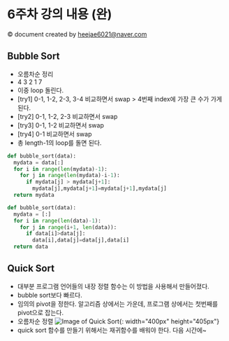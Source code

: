 # 6주차 강의 내용 (완)
&copy; document created by heejae6021@naver.com

## Bubble Sort

- 오름차순 정리
- 4 3 2 1 7
- 이중 loop 돌린다.
- [try1] 0-1, 1-2, 2-3, 3-4 비교하면서 swap > 4번째 index에 가장 큰 수가 가게 된다.
- [try2] 0-1, 1-2, 2-3 비교하면서 swap
- [try3] 0-1, 1-2 비교하면서 swap
- [try4] 0-1 비교하면서 swap
- 총 length-1의 loop를 돌면 된다.
```python
def bubble_sort(data):
  mydata = data[:]
  for i in range(len(mydata)-1):
    for j in range(len(mydata)-i-1):
      if mydata[j] > mydata[j+1]:
        mydata[j],mydata[j+1]=mydata[j+1],mydata[j]
  return mydata
```
```python
def bubble_sort(data):
  mydata = [:]
  for i in range(len(data)-1):
    for j in range(i+1, len(data)):
      if data[i]>data[j]:
        data[i],data[j]=data[j],data[i]
  return data
```

## Quick Sort

- 대부분 프로그램 언어들의 내장 정렬 함수는 이 방법을 사용해서 만들어졌다.
- bubble sort보다 빠르다.
- 임의의 pivot을 정한다. 알고리즘 상에서는 가운데, 프로그램 상에서는 첫번째를 pivot으로 잡는다.
- 오름차순 정렬
![Image of Quick Sort](https://github.com/heejae6021/OOP/blob/master/images/quicksort.jpg){: width="400px" height="405px"}
- quick sort 함수를 만들기 위해서는 재귀함수를 배워야 한다. 다음 시간에~
